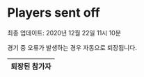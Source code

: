 # Players sent off
최종 업데이트: 2020년 12월 22일 11시 10분


경기 중 오류가 발생하는 경우 자동으로 퇴장됩니다.


| 퇴장된 참가자 |
|:---:|